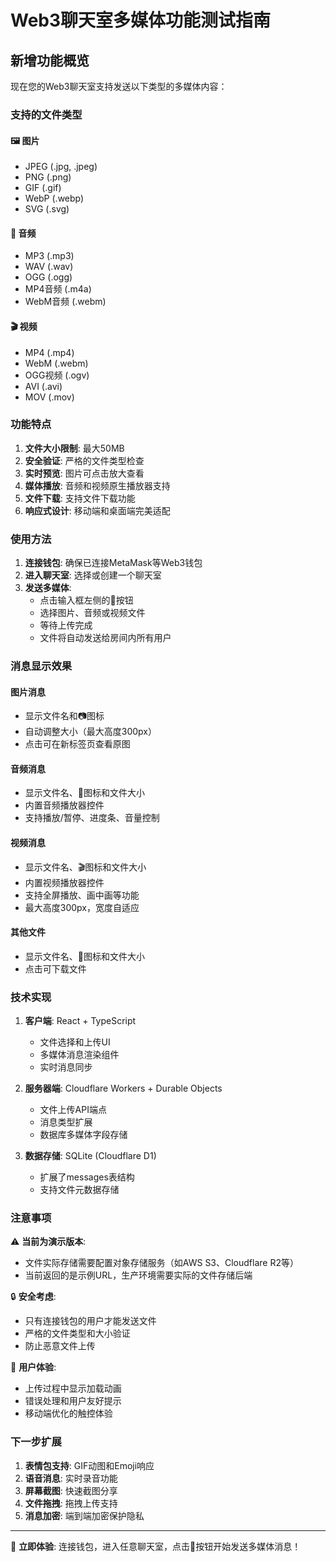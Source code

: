 # Web3聊天室多媒体功能测试指南

## 新增功能概览

现在您的Web3聊天室支持发送以下类型的多媒体内容：

### 支持的文件类型

#### 🖼️ 图片
- JPEG (.jpg, .jpeg)
- PNG (.png)  
- GIF (.gif)
- WebP (.webp)
- SVG (.svg)

#### 🎵 音频
- MP3 (.mp3)
- WAV (.wav)
- OGG (.ogg)
- MP4音频 (.m4a)
- WebM音频 (.webm)

#### 🎬 视频
- MP4 (.mp4)
- WebM (.webm)
- OGG视频 (.ogv)
- AVI (.avi)
- MOV (.mov)

### 功能特点

1. **文件大小限制**: 最大50MB
2. **安全验证**: 严格的文件类型检查
3. **实时预览**: 图片可点击放大查看
4. **媒体播放**: 音频和视频原生播放器支持
5. **文件下载**: 支持文件下载功能
6. **响应式设计**: 移动端和桌面端完美适配

### 使用方法

1. **连接钱包**: 确保已连接MetaMask等Web3钱包
2. **进入聊天室**: 选择或创建一个聊天室
3. **发送多媒体**:
   - 点击输入框左侧的📎按钮
   - 选择图片、音频或视频文件
   - 等待上传完成
   - 文件将自动发送给房间内所有用户

### 消息显示效果

#### 图片消息
- 显示文件名和📷图标
- 自动调整大小（最大高度300px）
- 点击可在新标签页查看原图

#### 音频消息  
- 显示文件名、🎵图标和文件大小
- 内置音频播放器控件
- 支持播放/暂停、进度条、音量控制

#### 视频消息
- 显示文件名、🎬图标和文件大小  
- 内置视频播放器控件
- 支持全屏播放、画中画等功能
- 最大高度300px，宽度自适应

#### 其他文件
- 显示文件名、📄图标和文件大小
- 点击可下载文件

### 技术实现

1. **客户端**: React + TypeScript
   - 文件选择和上传UI
   - 多媒体消息渲染组件
   - 实时消息同步

2. **服务器端**: Cloudflare Workers + Durable Objects
   - 文件上传API端点
   - 消息类型扩展
   - 数据库多媒体字段存储

3. **数据存储**: SQLite (Cloudflare D1)
   - 扩展了messages表结构
   - 支持文件元数据存储

### 注意事项

⚠️ **当前为演示版本**: 
- 文件实际存储需要配置对象存储服务（如AWS S3、Cloudflare R2等）
- 当前返回的是示例URL，生产环境需要实际的文件存储后端

🔒 **安全考虑**:
- 只有连接钱包的用户才能发送文件
- 严格的文件类型和大小验证
- 防止恶意文件上传

📱 **用户体验**:
- 上传过程中显示加载动画
- 错误处理和用户友好提示
- 移动端优化的触控体验

### 下一步扩展

1. **表情包支持**: GIF动图和Emoji响应
2. **语音消息**: 实时录音功能
3. **屏幕截图**: 快速截图分享
4. **文件拖拽**: 拖拽上传支持
5. **消息加密**: 端到端加密保护隐私

---

🎉 **立即体验**: 连接钱包，进入任意聊天室，点击📎按钮开始发送多媒体消息！ 